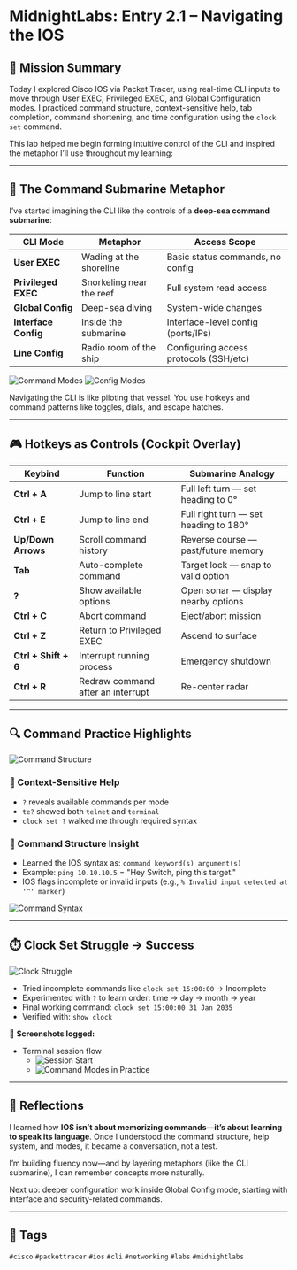 # MidnightLabs: Entry 2.1 – Navigating the IOS

## 🧭 Mission Summary
Today I explored Cisco IOS via Packet Tracer, using real-time CLI inputs to move through User EXEC, Privileged EXEC, and Global Configuration modes. I practiced command structure, context-sensitive help, tab completion, command shortening, and time configuration using the `clock set` command.

This lab helped me begin forming intuitive control of the CLI and inspired the metaphor I’ll use throughout my learning:

---

## 🌊 The Command Submarine Metaphor

I’ve started imagining the CLI like the controls of a **deep-sea command submarine**:

| CLI Mode            | Metaphor                          | Access Scope                         |
|---------------------|-----------------------------------|---------------------------------------|
| **User EXEC**       | Wading at the shoreline           | Basic status commands, no config      |
| **Privileged EXEC** | Snorkeling near the reef          | Full system read access               |
| **Global Config**   | Deep-sea diving                   | System-wide changes                   |
| **Interface Config**| Inside the submarine               | Interface-level config (ports/IPs)    |
| **Line Config**     | Radio room of the ship            | Configuring access protocols (SSH/etc)|

![Command Modes](../assets/CommandModesScreenshot.png)
![Config Modes](../assets/ConfigModes.png)

Navigating the CLI is like piloting that vessel. You use hotkeys and command patterns like toggles, dials, and escape hatches.

---

## 🎮 Hotkeys as Controls (Cockpit Overlay)

| Keybind              | Function                            | Submarine Analogy                     |
|----------------------|-------------------------------------|----------------------------------------|
| **Ctrl + A**         | Jump to line start                  | Full left turn — set heading to 0°    |
| **Ctrl + E**         | Jump to line end                    | Full right turn — set heading to 180° |
| **Up/Down Arrows**   | Scroll command history              | Reverse course — past/future memory   |
| **Tab**              | Auto-complete command               | Target lock — snap to valid option    |
| **?**                | Show available options              | Open sonar — display nearby options   |
| **Ctrl + C**         | Abort command                      | Eject/abort mission                   |
| **Ctrl + Z**         | Return to Privileged EXEC           | Ascend to surface                     |
| **Ctrl + Shift + 6** | Interrupt running process           | Emergency shutdown                    |
| **Ctrl + R**         | Redraw command after an interrupt   | Re-center radar                       |

---

## 🔍 Command Practice Highlights

![Command Structure](../assets/BasicIOSCommandStructure.png)

### 🔹 Context-Sensitive Help
- `?` reveals available commands per mode
- `te?` showed both `telnet` and `terminal`
- `clock set ?` walked me through required syntax

### 🔹 Command Structure Insight
- Learned the IOS syntax as: `command keyword(s) argument(s)`
- Example: `ping 10.10.10.5` = "Hey Switch, ping this target."
- IOS flags incomplete or invalid inputs (e.g., `% Invalid input detected at '^' marker`)

![Command Syntax](../assets/IOSCommandSyntax.png)

---

## ⏱️ Clock Set Struggle → Success

![Clock Struggle](../assets/NavigatingIOSLabScreenshottimedatestruggle.png)

- Tried incomplete commands like `clock set 15:00:00` → Incomplete
- Experimented with `?` to learn order: time → day → month → year
- Final working command: `clock set 15:00:00 31 Jan 2035`
- Verified with: `show clock`

📸 **Screenshots logged:**
- Terminal session flow
  - ![Session Start](../assets/NavigatingIOSLabScreenshot1.png)
  - ![Command Modes in Practice](../assets/NavigatingIOSLabScreenshot2.png)

---

## 🔁 Reflections
I learned how **IOS isn’t about memorizing commands—it’s about learning to speak its language**. Once I understood the command structure, help system, and modes, it became a conversation, not a test.

I’m building fluency now—and by layering metaphors (like the CLI submarine), I can remember concepts more naturally.

Next up: deeper configuration work inside Global Config mode, starting with interface and security-related commands.

---

## 🔖 Tags
`#cisco` `#packettracer` `#ios` `#cli` `#networking` `#labs` `#midnightlabs`
